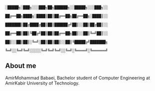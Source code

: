                                          ░█████╗░███╗░░░███╗██╗██████╗░░█████╗░░░███╗░░
                                         ██╔══██╗████╗░████║██║██╔══██╗██╔══██╗░████║░░
                                         ███████║██╔████╔██║██║██████╔╝██║░░██║██╔██║░░
                                         ██╔══██║██║╚██╔╝██║██║██╔══██╗██║░░██║╚═╝██║░░
                                         ██║░░██║██║░╚═╝░██║██║██║░░██║╚█████╔╝███████╗
                                         ╚═╝░░╚═╝╚═╝░░░░░╚═╝╚═╝╚═╝░░╚═╝░╚════╝░╚══════╝

## About me
AmirMohammad Babaei, Bachelor student of Computer Engineering at AmirKabir University of Technology.
